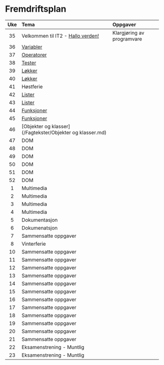 # Fremdriftsplan

| Uke | Tema | Oppgaver |
|:---:|:----|:-----|
| 35 | Velkommen til IT2  - [Hallo verden!](/Fagtekster/Intro.md) | Klargjøring av programvare |
| 36 | [Variabler](/Fagtekster/Variabler.md) ||
| 37 | [Operatorer](/Fagtekster/Operatorer.md) ||
| 38 |[Tester](/Fagtekster/Tester.md)||
| 39 |[Løkker](/Fagtekster/Lokker.md)||
| 40 |[Løkker](/Fagtekster/Lokker.md)||
| 41 |Høstferie||
| 42 |[Lister](/Fagtekster/Lister.md)||
| 43 |[Lister](/Fagtekster/Lister.md)||
| 44 |[Funksjoner](/Fagtekster/Funksjoner.md)||
| 45 |[Funksjoner](/Fagtekster/Funksjoner.md)||
| 46 |[Objekter og klasser](/Fagtekster/Objekter og klasser.md)||
| 47 |DOM||
| 48 |DOM||
| 49 |DOM||
| 50 |DOM||
| 51 |DOM||
| 52 |DOM||
| 1 |Multimedia||
| 2 |Multimedia||
 |3 |Multimedia||
 |4 |Multimedia||
 |5 |Dokumentasjon||
 |6 |Dokumenatsjon||
| 7 |Sammensatte oppgaver||
| 8 |Vinterferie||
| 10 |Sammensatte oppgaver||
| 11 |Sammensatte oppgaver||
 |12 |Sammensatte oppgaver||
| 13 |Sammensatte oppgaver||
| 14 |Sammensatte oppgaver||
| 15 |Sammensatte oppgaver||
| 16 |Sammensatte oppgaver||
| 17 |Sammensatte oppgaver||
| 18 |Sammensatte oppgaver||
| 19 |Sammensatte oppgaver||
| 20 |Sammensatte oppgaver||
| 21 |Sammensatte oppgaver||
| 22 |Eksamenstrening - Muntlig||
| 23 |Eksamenstrening - Muntlig||
